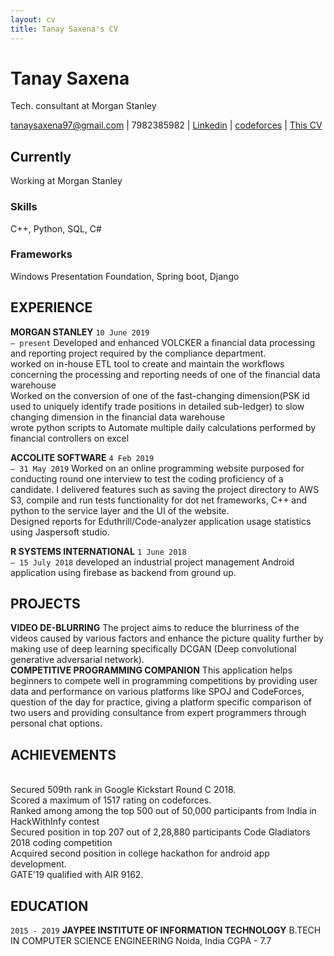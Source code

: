 ```yaml
---
layout: cv
title: Tanay Saxena's CV
---
```

# Tanay Saxena
Tech. consultant at Morgan Stanley

<div id="webaddress">
<a href="tanaysaxena97@gmail.com">tanaysaxena97@gmail.com</a>
| 7982385982
| <a href="www.linkedin.com/in/tanay-saxena-2504">Linkedin</a>
| <a href="http://codeforces.com/profile/tysamurai">codeforces</a>
| <a href="https://tysamurai97.github.io/markdown-cv/">This CV</a>
</div>


## Currently
Working at Morgan Stanley 

### Skills
C++, Python, SQL, C#

### Frameworks
Windows Presentation Foundation, Spring boot, Django

## EXPERIENCE

__MORGAN STANLEY__
`10 June 2019`
<br>
`– present`
Developed and enhanced VOLCKER a financial data processing and reporting
project required by the compliance department.
<br> worked on in-house ETL tool to create and maintain the workflows concerning
the processing and reporting needs of one of the financial data warehouse
<br> Worked on the conversion of one of the fast-changing dimension(PSK id used
to uniquely identify trade positions in detailed sub-ledger) to slow changing
dimension in the financial data warehouse
<br> wrote python scripts to Automate multiple daily calculations performed by
financial controllers on excel

__ACCOLITE SOFTWARE__
`4 Feb 2019`
<br>
`– 31 May 2019`
Worked on an online programming website purposed for conducting round one
interview to test the coding proficiency of a candidate. I delivered features such
as saving the project directory to AWS S3, compile and run tests functionality
for dot net frameworks, C++ and python to the service layer and the UI of the
website.
<br> Designed reports for Eduthrill/Code-analyzer application usage statistics using
Jaspersoft studio.

__R SYSTEMS INTERNATIONAL__
`1 June 2018`
<br>
`– 15 July 2018`
developed an industrial project management Android application using firebase
as backend from ground up.

## PROJECTS
__VIDEO DE-BLURRING__
The project aims to reduce the blurriness of the videos caused by
various factors and enhance the picture quality further by making use of
deep learning specifically DCGAN (Deep convolutional generative
adversarial network).<br>
__COMPETITIVE PROGRAMMING COMPANION__
This application helps beginners to compete well in programming
competitions by providing user data and performance on various
platforms like SPOJ and CodeForces, question of the day for practice,
giving a platform specific comparison of two users and providing
consultance from expert programmers through personal chat options.

## ACHIEVEMENTS
<br> Secured 509th rank in Google
Kickstart Round C 2018.
<br> Scored a maximum of 1517
rating on codeforces.
<br> Ranked among among the
top 500 out of 50,000
participants from India
in HackWithInfy contest
<br> Secured position in top 207
out of 2,28,880 participants
Code Gladiators 2018 coding
competition
<br> Acquired second position in
college hackathon for
android app development.
<br> GATE’19 qualified with
AIR 9162.

## EDUCATION
`2015 - 2019`
__JAYPEE INSTITUTE OF INFORMATION TECHNOLOGY__
B.TECH IN COMPUTER SCIENCE
ENGINEERING
Noida, India
CGPA - 7.7

<!-- ### Footer

Last updated: May 2013 -->
